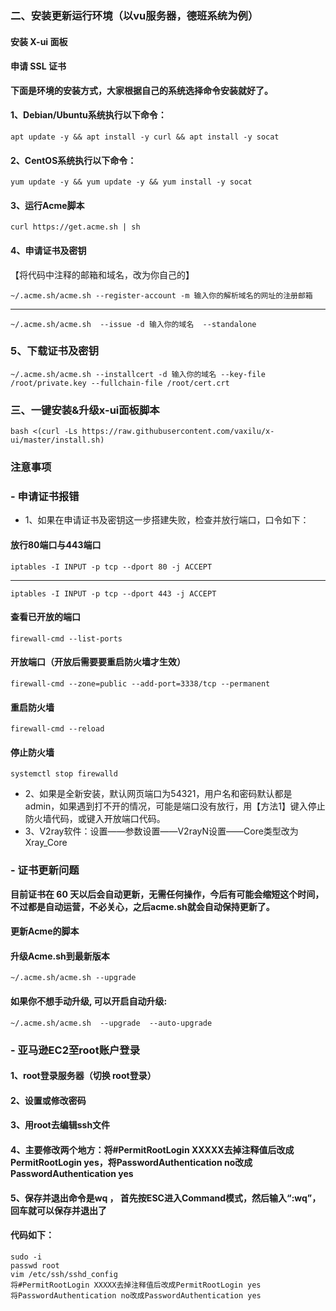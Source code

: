 ### 二、安装更新运行环境（以vu服务器，德班系统为例）
#### 安装 X-ui 面板
#### 申请 SSL 证书

**下面是环境的安装方式，大家根据自己的系统选择命令安装就好了。**

#### 1、Debian/Ubuntu系统执行以下命令：
    apt update -y && apt install -y curl && apt install -y socat
    
#### 2、CentOS系统执行以下命令：
    yum update -y && yum update -y && yum install -y socat
    
#### 3、运行Acme脚本
    curl https://get.acme.sh | sh
    
#### 4、申请证书及密钥
【将代码中注释的邮箱和域名，改为你自己的】

    ~/.acme.sh/acme.sh --register-account -m 输入你的解析域名的网址的注册邮箱
--------
    ~/.acme.sh/acme.sh  --issue -d 输入你的域名  --standalone
    
### 5、下载证书及密钥
    ~/.acme.sh/acme.sh --installcert -d 输入你的域名 --key-file /root/private.key --fullchain-file /root/cert.crt

### 三、一键安装&升级x-ui面板脚本
    bash <(curl -Ls https://raw.githubusercontent.com/vaxilu/x-ui/master/install.sh)




### 注意事项
### - 申请证书报错

- 1、如果在申请证书及密钥这一步搭建失败，检查并放行端口，口令如下：
#### 放行80端口与443端口
    iptables -I INPUT -p tcp --dport 80 -j ACCEPT
--------
    iptables -I INPUT -p tcp --dport 443 -j ACCEPT
#### 查看已开放的端口
    firewall-cmd --list-ports
#### 开放端口（开放后需要要重启防火墙才生效）
    firewall-cmd --zone=public --add-port=3338/tcp --permanent
#### 重启防火墙
    firewall-cmd --reload
#### 停止防火墙
    systemctl stop firewalld

- 2、如果是全新安装，默认网页端口为54321，用户名和密码默认都是admin，如果遇到打不开的情况，可能是端口没有放行，用【方法1】键入停止防火墙代码，或键入开放端口代码。
- 3、V2ray软件：设置——参数设置——V2rayN设置——Core类型改为Xray_Core


### - 证书更新问题
**目前证书在 60 天以后会自动更新，无需任何操作，今后有可能会缩短这个时间，不过都是自动运营，不必关心，之后acme.sh就会自动保持更新了。**
#### 更新Acme的脚本
#### 升级Acme.sh到最新版本
    ~/.acme.sh/acme.sh --upgrade
#### 如果你不想手动升级, 可以开启自动升级:
    ~/.acme.sh/acme.sh  --upgrade  --auto-upgrade


### - 亚马逊EC2至root账户登录

#### 1、root登录服务器（切换 root登录）
#### 2、设置或修改密码
#### 3、用root去编辑ssh文件
#### 4、主要修改两个地方：将#PermitRootLogin XXXXX去掉注释值后改成PermitRootLogin yes，将PasswordAuthentication no改成PasswordAuthentication yes
#### 5、保存并退出命令是wq ， 首先按ESC进入Command模式，然后输入“:wq”，回车就可以保存并退出了

#### 代码如下：
    sudo -i
    passwd root
    vim /etc/ssh/sshd_config
    将#PermitRootLogin XXXXX去掉注释值后改成PermitRootLogin yes
    将PasswordAuthentication no改成PasswordAuthentication yes
























